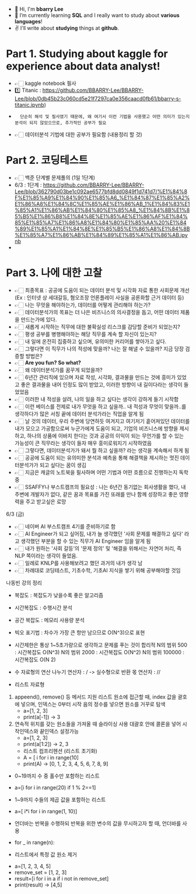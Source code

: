 - 👋 Hi, I'm **bbarry Lee**  
- 👀 I’m currently learning **SQL** and I really want to study about **various languages**!
- ✌ I'll write about **studying** things at **github**.

# Part 1. Studying about kaggle for experience about data analyst!
- 👉🏻 kaggle notebook 필사
-    1️⃣ Titanic : https://github.com/BBARRY-Lee/BBARRY-Lee/blob/0db45b23c060cd5e21f7297ca0e356caacd0fb61/bbarry-s-titanic.ipynb)
-       단순히 해석 및 필사였기 때문에, 왜 여기서 이런 기법을 사용했고 어떤 의미가 있는지 분석이 되지 않았으므로, 추가적인 공부가 필요
- 👉🏻 데이터분석 기법에 대한 공부가 필요함 (내용정리 할 것)

# Part 2. 코딩테스트
- 👉🏻 백준 단계별 문제풀의 (1일 1단계)
- 6/3 : 1단계 : https://github.com/BBARRY-Lee/BBARRY-Lee/blob/362790d03be1c092ae6577bfd8dd0849f1d741d7/%E1%84%8F%E1%85%A9%E1%84%90%E1%85%A6_%E1%84%87%E1%85%A2%E1%86%A8%E1%84%8C%E1%85%AE%E1%86%AB_1%E1%84%83%E1%85%A1%E1%86%AB%E1%84%80%E1%85%A8_%E1%84%8B%E1%85%B5%E1%86%B8%E1%84%8E%E1%85%AE%E1%86%AF%E1%84%85%E1%85%A7%E1%86%A8%E1%84%80%E1%85%AA%20%E1%84%89%E1%85%A1%E1%84%8E%E1%85%B5%E1%86%A8%E1%84%8B%E1%85%A7%E1%86%AB%E1%84%89%E1%85%A1%E1%86%AB.ipynb
- 
# Part 3. 나에 대한 고찰
- 👉🏻 최종목표 : 공공에 도움이 되는 데이터 분석 및 시각화 자료 통한 사회문제 개선 (Ex : 인터넷 상 세대갈등, 혐오조장 언론플레이 사실을 공론화할 근거 데이터 등)
- 👉🏻 나는 무엇을 해야하는가, 데이터를 어떻게 관리해야 하는가?
- 👉🏻 데이터분석가의 목표는 더 나은 비즈니스의 의사결정을 돕고, 어떤 데이터 제품을 만드는가에 있다.
- 👉🏻 새롭게 시작하는 직무에 대한 불확실성 리스크를 감당할 준비가 되었는지?
- 👉🏻 평생 공부를 병행해야하는 해당 직무를 계속 할 자신이 있는지?
- 👉🏻 내 일에 온전히 집중하고 싶으며, 유의미한 커리어를 쌓아가고 싶다.
- 👉🏻 그렇다면 이 직무가 나의 적성에 맞을까? 나는 잘 해낼 수 있을까? 지금 당장 검증할 방법은?
- 👉🏻 **Are you fun? So what?**
- 👉🏻 왜 데이터분석가를 꿈꾸게 되었을까?
- 👉🏻 6년간 관리직에 있으며 자료 작성, 시각화, 결과물을 만드는 것에 흥미가 있었고 좋은 결과물을 내어 인정도 많이 받았고, 이러한 방향이 내 길이다라는 생각이 들었었음
- 👉🏻 이러한 내 적성을 살려, 나의 일을 하고 싶다는 생각이 강하게 들기 시작함
- 👉🏻 이런 베이스를 전제로 내가 무엇을 하고 싶을까.. 내 적성과 무엇이 맞을까..를 생각하다가 많은 서칭 끝에 데이터 분석가라는 직업을 알게 됨
- 👉🏻 날 것의 데이터, 우리 주변에 당연하듯 여겨지고 여기저기 흩어져있던 데이터를 내가 모으고 가공함으로써 누군가에게 도움이 되고, 기업의 비즈니스에 방향을 제시하고, 하나의 상품에 이바지 한다는 것과 공공의 이익이 되는 무언가를 할 수 있는 가능성이 큰 직무라는 생각이 들자 매우 흥미로워지기 시작하였음
- 👉🏻 그렇다면, 데이터분석가가 돼서 뭘 하고 싶을까? 라는 생각을 계속해서 하게 됨
- 👉🏻 공공에 도움이 되는 유의미한 분석과 예측을 통해 해결책을 제시하는 멋진 데이터분석가가 되고 싶다는 꿈이 생김
- 👉🏻 지금은 캐글의 노트북을 필사하며 어떤 기법과 어떤 흐름으로 진행하는지 독학 중
- 👉🏻 SSAFFY나 부스트캠프의 필요성 : 나는 6년간 동기없는 회사생활을 했다, 내 주변에 개발자가 없다, 같은 꿈과 목표를 가진 또래를 만나 함께 성장하고 좋은 영향력을 주고 받고싶은 로망

6/3 (금)
- 👉🏻 네이버 AI 부스트캠프 4기를 준비하기로 함
- 👉🏻 AI Engineer가 되고 싶어짐, 내가 늘 생각했던 '사회 문제를 해결하고 싶다' 라고 생각했던 부분을 할 수 있는 직무가 AI Engineer 임을 알게 됨
- 👉🏻 내가 원하는 '사회 갈등'의 '문제 정의' 및 '해결을 위해서는 자연어 처리, 즉 NLP 쪽이라는 생각이 들었음.
- 👉🏻 일례로 KNLP를 사용해보려고 했던 과거의 내가 생각 남
- 👉🏻 차례대로 코딩테스트, 기초수학, 기초AI 지식을 쌓기 위해 공부해야할 것임

나동빈 강의 정리

* 복잡도 : 복잡도가 낮을수록 좋은 알고리즘
* 시간복잡도 : 수행시간 분석
* 공간 복잡도 : 메모리 사용량 분석

* 빅오 표기법 : 차수가 가장 큰 항만 남으므로 O(N^3)으로 표현

* 시간제한은 통상 1~5초가량으로 생각하고 문제를 푸는 것이 합리적
N의 범위 500 : 시간복잡도 O(N^3)
N의 범위 2000 : 시간복잡도 O(N^2)
N의 범위 100000 : 시간복잡도 O(N 2)

* 수 자료형의 연산
나누기 연산자 : / -> 실수형으로 반환
몫 연산자 : //

* 리스트 자료형
1. appeend(), remove() 등 메서드 지원
   리스트 원소에 접근할 때, index 값을 괄호에 넣으며, 인덱스는 0부터 시작
   음의 정수를 넣으면 원소를 거꾸로 탐색
   - a=[1, 2, 3]
   - print(a[-1]) -> 3
2. 연속적 위치를 갖는 원소들을 가져올 때 슬라이싱 사용
   대괄호 안에 콜론을 넣어 시작인덱스와 끝인덱스 설정가능
   - a=[1, 2, 3]
   - print(a[1:2]) -> 2, 3
   - 리스트 컴프리헨션 (리스트 초기화)
   - A = [ i for i in range(10]
   - print(A) -> [0, 1, 2, 3, 4, 5, 6, 7, 8, 9]

* 0~19까지 수 중 홀수만 포함하는 리스트
- a=[i for i in range(20) if 1 % 2==1]

* 1~9까지 수들의 제곱 값을 포함하는 리스트
- a=[ i*i for i in range(1, 10)]

* 언더바는 반복을 수행하되 반복을 위한 변수의 값을 무시하고자 할 때, 언더바를 사용
- for _ in range(n):

* 리스트에서 특정 값 원소 제거
- a=[1, 2, 3, 4, 5]
- remove_set = [1, 2, 3]
- result=[i for i in a if i not in remove_set]
- print(result) -> [4,5]
